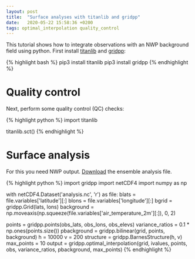 ```yaml
---
layout: post
title:  "Surface analyses with titanlib and gridpp"
date:   2020-05-22 15:58:36 +0200
tags: optimal_interpolation quality_control
---
```


This tutorial shows how to integrate observations with an NWP background field using python. First install
[titanlib](https://github.com/metno/titanlib) and [gridpp](https://github.com/metno/gridpp):

{% highlight bash %}
pip3 install titanlib
pip3 install gridpp
{% endhighlight %}

# Quality control

Next, perform some quality control (QC) checks:

{% highlight python %}
import titanlib

titanlib.sct()
{% endhighlight %}

# Surface analysis

For this you need NWP output. [Download](https://thredds.met.no//thredds/fileServer/metusers/thomasn/gridpp/analysis.nc) the ensemble analysis file.

{% highlight python %}
import gridpp
import netCDF4
import numpy as np

with netCDF4.Dataset('analysis.nc', 'r') as file:
    blats = file.variables['latitude'][:]
    blons = file.variables['longitude'][:]
    bgrid = gridpp.Grid(lats, lons)
    background = np.moveaxis(np.squeeze(file.variables['air_temperature_2m'][:]), 0, 2)

points = gridpp.points(obs_lats, obs_lons, obs_elevs)
variance_ratios = 0.1 * np.ones(points.size())
pbackground = gridpp.bilinear(grid, points, background)
h = 10000
v = 200
structure = gridpp.BarnesStructure(h, v)
max_points = 10
output = gridpp.optimal_interpolation(grid, ivalues, points, obs, variance_ratios, pbackground, max_points)
{% endhighlight %}

